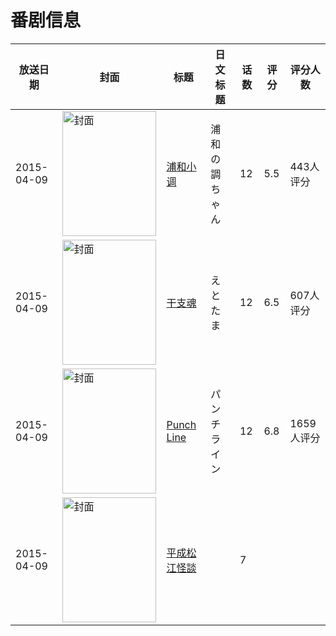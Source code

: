 # 番剧信息

|放送日期|封面|标题|日文标题|话数|评分|评分人数|
|---|---|---|---|---|---|---|
|2015-04-09|<img src="//lain.bgm.tv/pic/cover/c/46/b1/115339_Es3pU.jpg" alt="封面" style="width:150px;height:200px;object-fit:cover;">|[浦和小调](https://bangumi.tv/subject/115339)|浦和の調ちゃん|12|5.5|443人评分|
|2015-04-09|<img src="//lain.bgm.tv/pic/cover/c/2a/2b/117558_HTw6N.jpg" alt="封面" style="width:150px;height:200px;object-fit:cover;">|[干支魂](https://bangumi.tv/subject/117558)|えとたま|12|6.5|607人评分|
|2015-04-09|<img src="//lain.bgm.tv/pic/cover/c/03/48/118782_50N8N.jpg" alt="封面" style="width:150px;height:200px;object-fit:cover;">|[Punch Line](https://bangumi.tv/subject/118782)|パンチライン|12|6.8|1659人评分|
|2015-04-09|<img src="//lain.bgm.tv/pic/cover/c/b5/53/387108_Zhbbx.jpg" alt="封面" style="width:150px;height:200px;object-fit:cover;">|[平成松江怪談](https://bangumi.tv/subject/387108)||7|||
